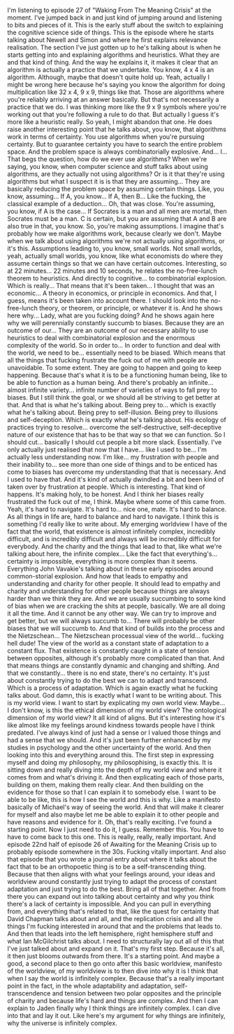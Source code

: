 ﻿I'm listening to episode 27 of "Waking From The Meaning Crisis" at the moment.
I've jumped back in and just kind of jumping around and listening to bits and pieces of it.
This is the early stuff about the switch to explaining the cognitive science side of things.
This is the episode where he starts talking about Newell and Simon and where he first explains relevance realisation.
The section I've just gotten up to he's talking about is when he starts getting into and explaining algorithms and heuristics.
What they are and that kind of thing.
And the way he explains it, it makes it clear that an algorithm is actually a practice that we undertake.
You know, 4 x 4 is an algorithm.
Although, maybe that doesn't quite hold up.
Yeah, actually I might be wrong here because he's saying you know the algorithm for doing multiplication like 32 x 4, 9 x 9, things like that.
Those are algorithms where you're reliably arriving at an answer basically.
But that's not necessarily a practice that we do.
I was thinking more like the 9 x 9 symbols where you're working out that you're following a rule to do that.
But actually I guess it's more like a heuristic really.
So yeah, I might abandon that one.
He does raise another interesting point that he talks about, you know, that algorithms work in terms of certainty.
You use algorithms when you're pursuing certainty.
But to guarantee certainty you have to search the entire problem space.
And the problem space is always combinatorially explosive.
And...
I...
That begs the question, how do we ever use algorithms?
When we're saying, you know, when computer science and stuff talks about using algorithms, are they actually not using algorithms?
Or is it that they're using algorithms but what I suspect it is is that they are assuming...
They are basically reducing the problem space by assuming certain things.
Like, you know, assuming...
If A, you know...
If A, then B...
Like the fucking, the classical example of a deduction...
Oh, that was close.
You're assuming, you know, if A is the case...
If Socrates is a man and all men are mortal, then Socrates must be a man.
C is certain, but you are assuming that A and B are also true in that, you know.
So, you're making assumptions.
I imagine that's probably how we make algorithms work, because clearly we don't.
Maybe when we talk about using algorithms we're not actually using algorithms, or it's this.
Assumptions leading to, you know, small worlds.
Not small worlds, yeah, actually small worlds, you know, like what economists do where they assume certain things so that we can have certain outcomes.
Interesting, so at 22 minutes...
22 minutes and 10 seconds, he relates the no-free-lunch theorem to heuristics.
And directly to cognitive... to combinatorial explosion.
Which is really...
That means that it's been taken... I thought that was an economic...
A theory in economics, or principle in economics.
And that, I guess, means it's been taken into account there.
I should look into the no-free-lunch theory, or theorem, or principle, or whatever it is.
And he shows here why...
Lady, what are you fucking doing?
And he shows again here why we will perennially constantly succumb to biases.
Because they are an outcome of our...
They are an outcome of our necessary ability to use heuristics to deal with combinatorial explosion and the enormous complexity of the world.
So in order to...
In order to function and deal with the world, we need to be... essentially need to be biased.
Which means that all the things that fucking frustrate the fuck out of me with people are unavoidable.
To some extent. They are going to happen and going to keep happening.
Because that's what it is to be a functioning human being, like to be able to function as a human being.
And there's probably an infinite... almost infinite variety... infinite number of varieties of ways to fall prey to biases.
But I still think the goal, or we should all be striving to get better at that.
And that is what he's talking about. Being prey to... which is exactly what he's talking about. Being prey to self-illusion.
Being prey to illusions and self-deception.
Which is exactly what he's talking about. His ecology of practices trying to resolve...
overcome the self-destructive, self-deceptive nature of our existence that has to be that way so that we can function.
So I should cut... basically I should cut people a bit more slack.
Essentially. I've only actually just realised that now that I have... like I used to be...
I'm actually less understanding now. I'm like... my frustration with people and their inability to...
see more than one side of things and to be enticed has come to biases has overcome my understanding that that is necessary.
And I used to have that. And it's kind of actually dwindled a bit and been kind of taken over by frustration at people.
Which is interesting. That kind of happens. It's making holy, to be honest.
And I think her biases really frustrated the fuck out of me, I think.
Maybe where some of this came from.
Yeah, it's hard to navigate. It's hard to... nice one, mate.
It's hard to balance. As all things in life are, hard to balance and hard to navigate.
I think this is something I'd really like to write about. My emerging worldview I have of the fact that the world, that existence is almost infinitely complex, incredibly difficult,
and is incredibly difficult and always will be incredibly difficult for everybody.
And the charity and the things that lead to that, like what we're talking about here, the infinite complex...
Like the fact that everything's... certainty is impossible, everything is more complex than it seems.
Everything John Vavakie's talking about in these early episodes around common-storial explosion.
And how that leads to empathy and understanding and charity for other people.
It should lead to empathy and charity and understanding for other people because things are always harder than we think they are.
And we are usually succumbing to some kind of bias when we are cracking the shits at people, basically.
We are all doing it all the time. And it cannot be any other way.
We can try to improve and get better, but we will always succumb to...
There will probably be other biases that we will succumb to. And that kind of builds into the process and the Nietzschean...
The Nietzschean processual view of the world... fucking hell dude!
The view of the world as a constant state of adaptation to a constant flux.
That existence is constantly caught in a state of tension between opposites, although it's probably more complicated than that.
And that means things are constantly dynamic and changing and shifting.
And that we constantly... there is no end state, there's no certainty. It's just about constantly trying to do the best we can to adapt and transcend.
Which is a process of adaptation.
Which is again exactly what he fucking talks about. God damn, this is exactly what I want to be writing about. This is my world view.
I want to start by explicating my own world view.
Maybe... I don't know, is this the ethical dimension of my world view?
The ontological dimension of my world view? It all kind of aligns.
But it's interesting how it's like almost like my feelings around kindness towards people have I think predated.
I've always kind of just had a sense or I valued those things and had a sense that we should.
And it's just been further enhanced by my studies in psychology and the other uncertainty of the world.
And then looking into this and everything around this.
The first step in expressing myself and doing my philosophy, my philosophising, is exactly this.
It is sitting down and really diving into the depth of my world view and where it comes from and what's driving it.
And then explicating each of those parts, building on them, making them really clear.
And then building on the evidence for those so that I can explain it to somebody else.
I want to be able to be like, this is how I see the world and this is why.
Like a manifesto basically of Michael's way of seeing the world.
And that will make it clearer for myself and also maybe let me be able to explain it to other people and have reasons and evidence for it.
Oh, that's really exciting. I've found a starting point.
Now I just need to do it, I guess.
Remember this. You have to have to come back to this one.
This is really, really, really important.
And episode 22nd half of episode 26 of Awaiting for the Meaning Crisis up to probably episode somewhere in the 30s.
Fucking vitally important.
And also that episode that you wrote a journal entry about where it talks about the fact that to be an orthopoetic thing is to be a self-transcending thing.
Because that then aligns with what your feelings around, your ideas and worldview around constantly just trying to adapt the process of constant adaptation and just trying to do the best.
Bring all of that together.
And from there you can expand out into talking about certainty and why you think there's a lack of certainty is impossible.
And you can pull in everything from, and everything that's related to that, like the quest for certainty that David Chapman talks about and all, and the replication crisis and all the things I'm fucking interested in around that and the problems that leads to.
And then that leads into the left hemisphere, right hemisphere stuff and what Ian McGilchrist talks about.
I need to structurally lay out all of this that I've just talked about and expand on it.
That's my first step.
Because it's all, it then just blooms outwards from there.
It's a starting point.
And maybe a good, a second place to then go onto after this basic worldview, manifesto of the worldview, of my worldview is to then dive into why it is I think that when I say the world is infinitely complex.
Because that's a really important point in the fact, in the whole adaptability and adaptation, self-transcendence and tension between two polar opposites and the principle of charity and because life's hard and things are complex.
And then I can explain to Jaden finally why I think things are infinitely complex.
I can dive into that and lay it out.
Like here's my argument for why things are infinitely, why the universe is infinitely complex.
